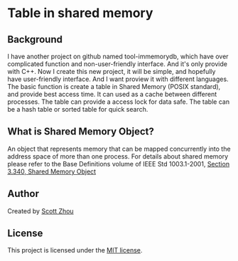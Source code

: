# Table in shared memory

## Background
I have another project on github named tool-immemorydb, which have over complicated function and non-user-friendly interface. And it's only provide with C++.
Now I create this new project, it will be simple, and hopefully have user-friendly interface. And I want proview it with different languages.
The basic function is create a table in Shared Memory (POSIX standard), and provide best access time. It can used as a cache between different processes.
The table can provide a access lock for data safe.
The table can be a hash table or sorted table for quick search.

## What is Shared Memory Object?
An object that represents memory that can be mapped concurrently into the address space of more than one process.
For details about shared memory please refer to the Base Definitions volume of IEEE Std 1003.1-2001, [Section 3.340, Shared Memory Object](http://pubs.opengroup.org/onlinepubs/009695299/basedefs/xbd_chap03.html#tag_03_340)

## Author
Created by [Scott Zhou](http://www.scottzhou.me)

## License
This project is licensed under the [MIT license](http://opensource.org/licenses/MIT).
